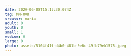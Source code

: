 ```yaml
---
date: 2020-06-08T15:11:30.074Z
tag: MM-008
creator: maria
adult: 0
youth: 0
small: 1
medium: 0
large: 0
photo: assets/5104f419-d4b0-481b-9e6c-49fb79eb1575.jpeg
---
```

